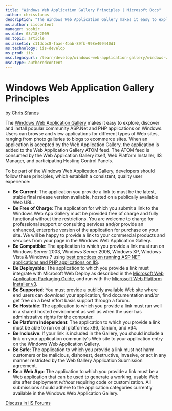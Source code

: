 ```yaml
---
title: "Windows Web Application Gallery Principles | Microsoft Docs"
author: chrissfanos
description: "The Windows Web Application Gallery makes it easy to explore, discover and install popular community ASP.Net and PHP applications on Windows. Users can brows..."
ms.author: iiscontent
manager: soshir
ms.date: 03/18/2009
ms.topic: article
ms.assetid: c11dcbc8-faae-4bab-89fb-998e409440d1
ms.technology: iis-develop
ms.prod: iis
msc.legacyurl: /learn/develop/windows-web-application-gallery/windows-web-application-gallery-principles
msc.type: authoredcontent
---
```

Windows Web Application Gallery Principles
====================
by [Chris Sfanos](https://github.com/chrissfanos)

The [Windows Web Application Gallery](https://www.microsoft.com/web/gallery) makes it easy to explore, discover and install popular community ASP.Net and PHP applications on Windows. Users can browse and view applications for different types of Web sites, ranging from photo galleries to blogs to ecommerce sites. When an application is accepted by the Web Application Gallery, the application is added to the Web Application Gallery ATOM feed. The ATOM feed is consumed by the Web Application Gallery itself, Web Platform Installer, IIS Manager, and participating Hosting Control Panels.

To be part of the Windows Web Application Gallery, developers should follow these principles, which establish a consistent, quality user experience:

- **Be Current**: The application you provide a link to must be the latest, stable final release version available, hosted on a publically available Web URL.
- **Be Free of Charge**: The application for which you submit a link to the Windows Web App Gallery must be provided free of charge and fully functional without time restrictions. You are welcome to charge for professional support or consulting services and/or provide an enhanced, enterprise version of the application for purchase on your site. We will be happy to provide a link to your commercial products and services from your page in the Windows Web Application Gallery.
- **Be Compatible**: The application to which you provide a link must run on Windows Server 2003, Windows Server 2008, Windows XP, Windows Vista &amp; Windows 7 using [best practices on running ASP.NET applications and PHP applications on IIS](../../application-frameworks/index.md).
- **Be Deployable**: The application to which you provide a link must integrate with Microsoft Web Deploy as described in the [Microsoft Web Application Packaging Guide](package-an-application-for-the-windows-web-application-gallery.md), and run with the [Microsoft Web Platform Installer v3](../../install/web-platform-installer/using-the-microsoft-web-platform-installer.md).
- **Be Supported**: You must provide a publicly available Web site where end users can download your application, find documentation and/or get free on a best effort basis support through a forum.
- **Be Hostable**: The application to which you provide a link must run well in a shared hosted environment as well as when the user has administrative rights for the computer.
- **Be Platform Independent**: The application to which you provide a link must be able to run on all platforms: x86, Itanium, and x64.
- **Be Inclusive**: If your link is included in the Gallery, you should include a link on your application community's Web site to your application entry on the Windows Web Application Gallery.
- **Be Safe**: The application to which you provide a link must not harm customers or be malicious, dishonest, destructive, invasive, or act in any manner restricted by the Web Gallery Application Submission agreement.
- **Be a Web App**: The application to which you provide a link must be a Web application that can be used to generate a working, usable Web site after deployment *without* requiring code or customization. All submissions should adhere to the application categories currently available in the Windows Web Application Gallery.


[Discuss in IIS Forums](https://forums.iis.net/1158.aspx)